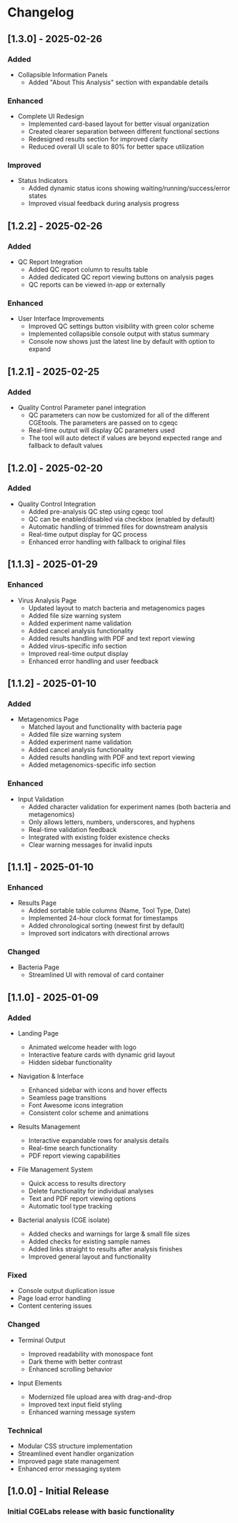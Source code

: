 # Changelog

## [1.3.0] - 2025-02-26
### Added
- Collapsible Information Panels
  - Added "About This Analysis" section with expandable details

### Enhanced
- Complete UI Redesign
  - Implemented card-based layout for better visual organization
  - Created clearer separation between different functional sections
  - Redesigned results section for improved clarity
  - Reduced overall UI scale to 80% for better space utilization

### Improved
- Status Indicators
  - Added dynamic status icons showing waiting/running/success/error states
  - Improved visual feedback during analysis progress


## [1.2.2] - 2025-02-26
### Added
- QC Report Integration
  - Added QC report column to results table
  - Added dedicated QC report viewing buttons on analysis pages
  - QC reports can be viewed in-app or externally

### Enhanced
- User Interface Improvements
  - Improved QC settings button visibility with green color scheme
  - Implemented collapsible console output with status summary
  - Console now shows just the latest line by default with option to expand

## [1.2.1] - 2025-02-25
### Added
- Quality Control Parameter panel integration
  - QC parameters can now be customized for all of the different CGEtools. The parameters are passed on to cgeqc
  - Real-time output will display QC parameters used
  - The tool will auto detect if values are beyond expected range and fallback to default values


## [1.2.0] - 2025-02-20
### Added
- Quality Control Integration
  - Added pre-analysis QC step using cgeqc tool
  - QC can be enabled/disabled via checkbox (enabled by default)
  - Automatic handling of trimmed files for downstream analysis
  - Real-time output display for QC process
  - Enhanced error handling with fallback to original files

## [1.1.3] - 2025-01-29
### Enhanced
- Virus Analysis Page
  - Updated layout to match bacteria and metagenomics pages
  - Added file size warning system
  - Added experiment name validation
  - Added cancel analysis functionality
  - Added results handling with PDF and text report viewing
  - Added virus-specific info section
  - Improved real-time output display
  - Enhanced error handling and user feedback

## [1.1.2] - 2025-01-10
### Added
- Metagenomics Page
  - Matched layout and functionality with bacteria page
  - Added file size warning system
  - Added experiment name validation
  - Added cancel analysis functionality
  - Added results handling with PDF and text report viewing
  - Added metagenomics-specific info section

### Enhanced
- Input Validation
  - Added character validation for experiment names (both bacteria and metagenomics)
  - Only allows letters, numbers, underscores, and hyphens
  - Real-time validation feedback
  - Integrated with existing folder existence checks
  - Clear warning messages for invalid inputs
  

## [1.1.1] - 2025-01-10
### Enhanced

- Results Page
  - Added sortable table columns (Name, Tool Type, Date)
  - Implemented 24-hour clock format for timestamps
  - Added chronological sorting (newest first by default)
  - Improved sort indicators with directional arrows



### Changed

- Bacteria Page
  - Streamlined UI with removal of card container

## [1.1.0] - 2025-01-09

### Added
- Landing Page
  - Animated welcome header with logo
  - Interactive feature cards with dynamic grid layout
  - Hidden sidebar functionality

- Navigation & Interface
  - Enhanced sidebar with icons and hover effects
  - Seamless page transitions
  - Font Awesome icons integration
  - Consistent color scheme and animations

- Results Management
  - Interactive expandable rows for analysis details
  - Real-time search functionality
  - PDF report viewing capabilities

- File Management System
  - Quick access to results directory
  - Delete functionality for individual analyses
  - Text and PDF report viewing options
  - Automatic tool type tracking
  
- Bacterial analysis (CGE isolate)
  - Added checks and warnings for large & small file sizes
  - Added checks for existing sample names
  - Added links straight to results after analysis finishes
  - Improved general layout and functionality

### Fixed
- Console output duplication issue
- Page load error handling
- Content centering issues

### Changed
- Terminal Output
  - Improved readability with monospace font
  - Dark theme with better contrast
  - Enhanced scrolling behavior

- Input Elements
  - Modernized file upload area with drag-and-drop
  - Improved text input field styling
  - Enhanced warning message system

### Technical
- Modular CSS structure implementation
- Streamlined event handler organization
- Improved page state management
- Enhanced error messaging system


## [1.0.0] - Initial Release

### Initial CGELabs release with basic functionality	
